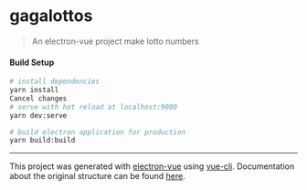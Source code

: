 # gagalottos

> An electron-vue project make lotto numbers

#### Build Setup

``` bash
# install dependencies
yarn install
Cancel changes
# serve with hot reload at localhost:9080
yarn dev:serve

# build electron application for production
yarn build:build


```

---

This project was generated with [electron-vue](https://github.com/SimulatedGREG/electron-vue) using [vue-cli](https://github.com/vuejs/vue-cli). Documentation about the original structure can be found [here](https://simulatedgreg.gitbooks.io/electron-vue/content/index.html).

